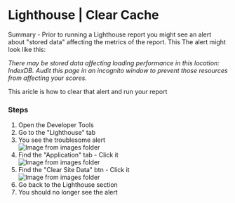 # Lighthouse | Clear Cache

Summary - Prior to running a Lighthouse report you might see an alert about "stored data" affecting the metrics of the report. This The alert might look like this:


*There may be stored data affecting loading performance in this location: IndexDB. Audit this page in an incognito window to prevent those resources from affecting your scores.* 

This aricle is how to clear that alert and run your report

### Steps
1. Open the Developer Tools
2. Go to the "Lighthouse" tab
3. You see the troublesome alert  
![Image from images folder](/chrome/lighthouse/clear-cache/lighthouse_clear-cache_alert.png)
4. Find the "Application" tab  - Click it  
![Image from images folder](/chrome/lighthouse/clear-cache/lighthouse_clear-cache_application.png)
1. Find the "Clear Site Data" btn - Click it  
![Image from images folder](/chrome/lighthouse/clear-cache/lighthouse_clear-cache_clear-site-data.png)
1. Go back to the Lighthouse section
2. You should no longer see the alert